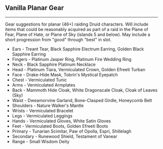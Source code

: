 ## Vanilla Planar Gear

---

Gear suggestions for planar (46+) raiding Druid characters. Will include items that could be reasonably acquired as part of a raid in the Plane of Fear, Plane of Hate, or Plane of Sky (islands 5 and below). May include a short progression from "good" through "best" in slot.

* Ears - Treant Tear, Black Sapphire Electrum Earring, Golden Black Sapphire Earring
* Fingers - Platinum Jasper Ring, Platinum Fire Wedding Ring
* Neck - Black Sapphire Platinum Necklace
* Head - Platinum Tiara, Vermiculated Crown, Golden Efreeti Turban
* Face - Drake-Hide Mask, Tobrin's Mystical Eyepatch
* Chest - Vermiculated Tunic
* Arms - Vermiculated Armplates
* Back - Mammoth Hide Cloak, White Dragonscale Cloak, Cloak of Leaves (Sky)
* Waist - Dweamorvine Garland, Bone-Clasped Girdle, Honeycomb Belt
* Shoulders - Nature Walker's Mantle
* Wrists - Vermiculated Bracelet
* Legs - Vermiculated Leggings
* Hands - Vermiculated Gloves, White Satin Gloves
* Feet - Vermiculated Boots, Golden Efreeti Boots
* Primary - Tunarian Scimitar, Paw of Opolla, Espri, Shillelagh
* Secondary - Runewood Shield, Testament of Vanear
* Range - Small Wisdom Deity
